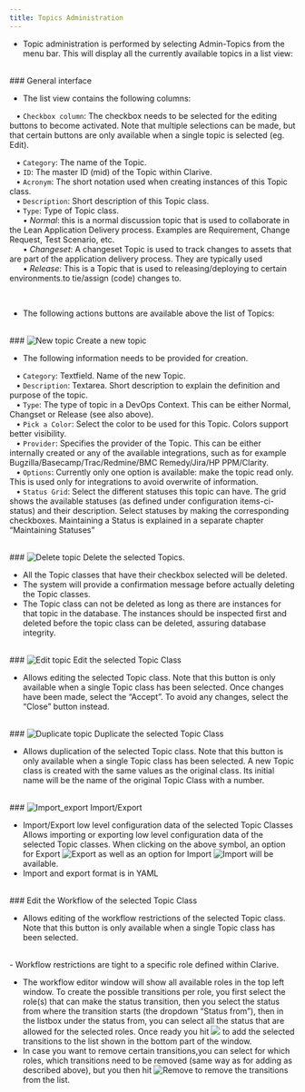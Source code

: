 ```yaml
---
title: Topics Administration
---
```



 * Topic administration is performed by selecting Admin-Topics from the menu bar. This will display all the
currently available topics in a list view:

<br/>
### General interface
<br/>

 * The list view contains the following columns: <br/>

&nbsp; &nbsp;• `Checkbox column`: The checkbox needs to be selected for the editing buttons to become activated. Note that multiple selections can be made, but that certain buttons are only available when a single topic is selected (eg. Edit).  <br />
    

&nbsp; &nbsp;• `Category`: The name of the Topic. <br />
&nbsp; &nbsp;• `ID`: The master ID (mid) of the Topic within Clarive. <br />
&nbsp; &nbsp;• `Acronym`: The short notation used when creating instances of this Topic class. <br />
&nbsp; &nbsp;• `Description`: Short description of this Topic class. <br />
&nbsp; &nbsp;• `Type`: Type of Topic class. <br />
    &nbsp; &nbsp;&nbsp; &nbsp;• *Normal*: this is a normal discussion topic that is used to collaborate in the Lean Application Delivery process. Examples are Requirement, Change Request, Test  Scenario, etc. <br />
    &nbsp; &nbsp;&nbsp; &nbsp;• *Changeset*: A changeset Topic is used to track changes to assets that are part of the application delivery process. They are typically used <br />
    &nbsp; &nbsp;&nbsp; &nbsp;• *Release*: This is a Topic that is used to releasing/deploying to certain environments.to tie/assign (code) changes to. 

<br/>

* The following actions buttons are available above the list of Topics:


<br/>
### <img src = "/static/images/icons/add.gif" alt='New topic' /> Create a new topic

* The following information needs to be provided for creation. <br />

&nbsp; &nbsp;• `Category`: Textfield. Name of the new Topic. <br />
&nbsp; &nbsp;• `Description`: Textarea. Short description to explain the definition and purpose of the topic. <br />
&nbsp; &nbsp;• `Type`: The type of topic in a DevOps Context. This can be either Normal, Changset or Release (see also above). <br />
&nbsp; &nbsp;• `Pick a Color`: Select the color to be used for this Topic. Colors support better visibility. <br />
&nbsp; &nbsp;• `Provider`: Specifies the provider of the Topic. This can be either internally created or any of the available
integrations, such as for example Bugzilla/Basecamp/Trac/Redmine/BMC Remedy/Jira/HP PPM/Clarity. <br />
&nbsp; &nbsp;• `Options`: Currently only one option is available: make the topic read only. This is used only for integrations to avoid overwrite of information. <br />
&nbsp; &nbsp;• `Status Grid`: Select the different statuses this topic can have. The grid shows the available statuses (as defined under configuration items-ci-status) and their description. Select statuses by making the corresponding checkboxes. Maintaining a Status is explained in a separate chapter “Maintaining Statuses”


<br/>
### <img src = "/static/images/icons/delete_.png" alt='Delete topic' /> Delete the selected Topics.

* All the Topic classes that have their checkbox selected will be deleted. 
* The system will provide a confirmation message before actually deleting the Topic classes. 
* The Topic class can not be deleted as long as there are instances for that topic in the database. The instances should be inspected first and deleted before the topic class can be deleted, assuring database integrity.


<br/>
### <img src = "/static/images/icons/edit.gif" alt='Edit topic' /> Edit the selected Topic Class 

 * Allows editing the selected Topic class. Note that this button is only available when a single Topic class has been selected. Once changes have been made, select the “Accept”. To avoid any changes, select the “Close” button instead.


<br/>
### <img src = "/static/images/icons/copy.gif" alt='Duplicate topic' /> Duplicate the selected Topic Class 

 * Allows duplication of the selected Topic class. Note that this button is only available when a single Topic class has been selected. A new Topic class is created with the same values as the original class. Its initial name will be the name of the original Topic Class with a number.

<br/>
### <img src = "/static/images/icons/wrench.gif" alt='Import_export' /> Import/Export

* Import/Export low level configuration data of the selected Topic Classes
Allows importing or exporting low level configuration data of the selected Topic classes. When
clicking on the above symbol, an option for Export <img src = "/static/images/icons/export.png" alt='Export' /> as well as an option for Import <img src = "/static/images/icons/import.png" alt='Import' /> will be available. 
* Import and export format is in YAML


<br/>
### Edit the Workflow of the selected Topic Class

- Allows editing of the workflow restrictions of the selected Topic class. Note that this button is only available when a single Topic class has been selected.
<br />
- Workflow restrictions are tight to a specific role defined within Clarive. 

- The workflow editor window will show all available roles in the top left window. To create the possible transitions per role, you first select the role(s) that can make the status transition,
then you select the status from where the transition starts (the dropdown “Status from”), then in the listbox under the status from, you can select all the status that are allowed for the selected roles. Once ready you hit <img src = "/static/images/icons/down.png"/> to add the selected transitions to the list shown in the bottom part of the window.
- In case you want to remove certain transitions,you can select for which roles, which transitions need to be removed (same way as for adding as described above), but you then hit <img src = "/static/images/icons/remove.png" alt='Remove'/> to remove the transitions from the list.




